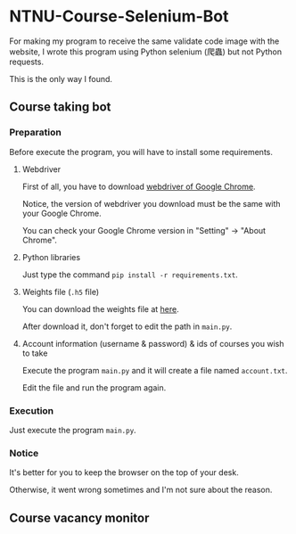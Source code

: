 # NTNU-Course-Selenium-Bot
For making my program to receive the same validate code image with the website, I wrote this program using Python selenium (爬蟲) but not Python requests.

This is the only way I found.

## Course taking bot

### Preparation
Before execute the program, you will have to install some requirements.

1. Webdriver

   First of all, you have to download [webdriver of Google Chrome](https://chromedriver.chromium.org/downloads).
   
   Notice, the version of webdriver you download must be the same with your Google Chrome.
   
   You can check your Google Chrome version in "Setting" -> "About Chrome".

2. Python libraries

   Just type the command `pip install -r requirements.txt`.
   
3. Weights file (`.h5` file)

   You can download the weights file at [here](https://drive.google.com/file/d/1qdB1SECI-cwqbUQNbJ834EcRAX07i4Z5/view?usp=sharing).
   
   After download it, don't forget to edit the path in `main.py`.
   
4. Account information (username & password) & ids of courses you wish to take

   Execute the program `main.py` and it will create a file named `account.txt`.
   
   Edit the file and run the program again.
   
### Execution

Just execute the program `main.py`.

### Notice

It's better for you to keep the browser on the top of your desk.

Otherwise, it went wrong sometimes and I'm not sure about the reason.

## Course vacancy monitor
